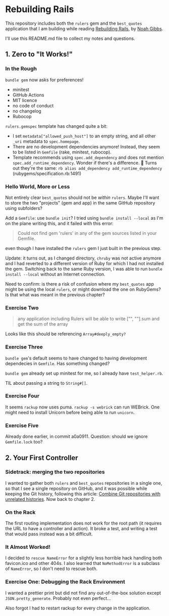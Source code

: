 Rebuilding Rails
================

This repository includes both the `rulers` gem and the `best_quotes` application that I am building while reading [Rebuilding Rails](https://rebuilding-rails.com/), by [Noah Gibbs](https://github.com/noahgibbs).

I'll use this README.md file to collect my notes and questions.

## 1. Zero to "It Works!"

### In the Rough

`bundle gem` now asks for preferences!
- minitest
- GitHub Actions
- MIT licence
- no code of conduct
- no changelog
- Rubocop

`rulers.gemspec` template has changed quite a bit:

- I set `metadata["allowed_push_host"]` to an empty string, and all other `_uri` metadata to `spec.homepage`.
- There are no development dependencies anymore! Instead, they seem to be listed in `Gemfile` (rake, minitest, rubocop).
- Template recommends using `spec.add_dependency` and does not mention `spec.add_runtime_dependency`. Wonder if there's a difference. 🤔
      Turns out they're the same:
      ```rb
      alias add_dependency add_runtime_dependency
      ```
      (rubygems/specification.rb:1491)

### Hello World, More or Less

Not entirely clear `best_quotes` should not be _within_ `rulers`.
Maybe I'll want to store the two "projects" (gem and app) in the same GitHub repository using subfolders?

Add a `Gemfile`: use `bundle init`?
I tried using `bundle install --local` as I'm on the plane writing this, and it failed with this error:

> Could not find gem 'rulers' in any of the gem sources listed in your Gemfile.

even though I have installed the `rulers` gem I just built in the previous step.

Update: it turns out, as I changed directory, `chruby` was not active anymore and I had reverted to a different version of Ruby for which I had not installed the gem. Switching back to the same Ruby version, I was able to run `bundle install --local` without an Internet connection.

Need to confirm: is there a risk of confusion where my `best_quotes` app might be using the local `rulers`, or might download the one on RubyGems? Is that what was meant in the previous chapter?

### Exercise Two

> any application including Rulers will be able to write ["", ""].sum and get the sum of the array

Looks like this should be referencing `Array#deeply_empty?`

### Exercise Three

`bundle gem`'s default seems to have changed to having development dependecies in `Gemfile`. Has something changed?

`bundle gem` already set up minitest for me, so I already have `test_helper.rb`.

TIL about passing a string to `String#[]`.

### Exercise Four

It seems `rackup` now uses puma. `rackup -s webrick` can run WEBrick.
One might need to install Unicorn before being able to run `unicorn`.

### Exercise Five

Already done earlier, in commit a0a0911.
Question: should we ignore `Gemfile.lock` too?

## 2. Your First Controller

### Sidetrack: merging the two repositories

I wanted to gather both `rulers` and `best_quotes` repositories in a single one, so that I see a single repository on GitHub, and it was possible while keeping the Git history, following this article: [Combine Git repositories with unrelated histories](https://jeffkreeftmeijer.com/git-combine). Now back to chapter 2.

### On the Rack

The first routing implementation does not work for the root path (it requires the URL to have a controller and action). It broke a test, and writing a test that would pass instead was a bit difficult.

### It Almost Worked!

I decided to `rescue NameError` for a slightly less horrible hack handling both favicon.ico and other 404s.
I also learned that `NoMethodError` is a subclass of `NameError`, so I don't need to rescue both.

### Exercise One: Debugging the Rack Environment

I wanted a prettier print but did not find any out-of-the-box solution except `JSON.pretty_generate`. Probably not even perfect...

Also forgot I had to restart rackup for every change in the application.
